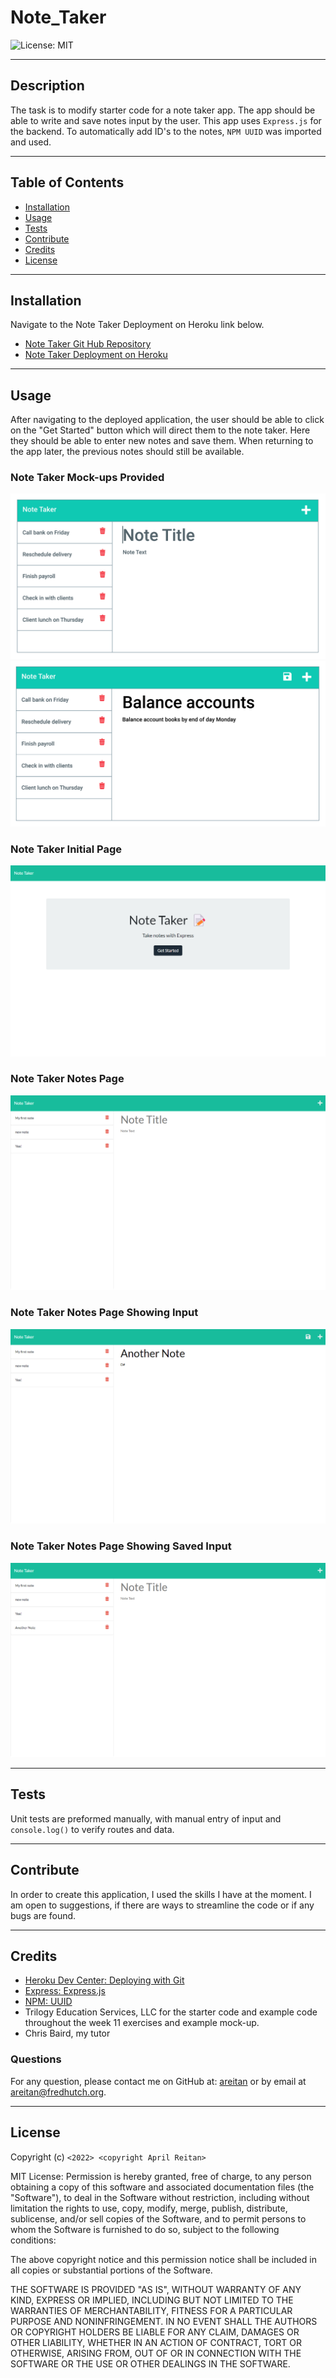 # Note_Taker

![License: MIT](https://img.shields.io/badge/License-MIT-yellow.svg)

---
## Description

The task is to modify starter code for a note taker app. The app should be able to write and save notes input by the user. This app uses ```Express.js``` for the backend. To automatically add ID's to the notes, ```NPM UUID``` was imported and used.
  

---
## Table of Contents

  - [Installation](#installation)
  - [Usage](#usage)
  - [Tests](#tests)
  - [Contribute](#contribute)
  - [Credits](#credits)
  - [License](#license)


---
## Installation

Navigate to the Note Taker Deployment on Heroku link below.

- [Note Taker Git Hub Repository](https://github.com/areitan/Note_Taker)
- [Note Taker Deployment on Heroku](https://safe-refuge-98903.herokuapp.com)


---
## Usage

After navigating to the deployed application, the user should be able to click on the "Get Started" button which will direct them to the note taker. Here they should be able to enter new notes and save them. When returning to the app later, the previous notes should still be available.


### Note Taker Mock-ups Provided
![Note Taker Mock-up Screen 1](/assets/11-express-homework-demo-01.png)
![Note Taker Mock-up Screen 2](/assets/11-express-homework-demo-02.png)


### Note Taker Initial Page
![Note Taker Input Page](/assets/1_safe-refuge-98903.herokuapp.com.png)

### Note Taker Notes Page
![Note Taker Input Page](/assets/2_safe-refuge-98903.herokuapp.com_notes.png)

### Note Taker Notes Page Showing Input
![Note Taker Input Page](/assets/3_safe-refuge-98903.herokuapp.com_notes.png)

### Note Taker Notes Page Showing Saved Input
![Note Taker Input Page](/assets/4_safe-refuge-98903.herokuapp.com_notes.png)


---
## Tests

Unit tests are preformed manually, with manual entry of input and ```console.log()``` to verify routes and data.


--- 
## Contribute

In order to create this application, I used the skills I have at the moment. I am open to suggestions, if there are ways to streamline the code or if any bugs are found.

---
## Credits

- [Heroku Dev Center: Deploying with Git](https://devcenter.heroku.com/articles/git#create-a-heroku-remote)
- [Express: Express.js](https://expressjs.com/)
- [NPM: UUID](https://www.npmjs.com/package/uuid)
- Trilogy Education Services, LLC for the starter code and example code throughout the week 11 exercises and example mock-up.
- Chris Baird, my tutor

### Questions

For any question, please contact me on GitHub at: [areitan](https://github.com/areitan) or by email at <areitan@fredhutch.org>.

---

## License

Copyright (c) ```<2022> <copyright April Reitan>```

MIT License:
Permission is hereby granted, free of charge, to any person obtaining a copy
of this software and associated documentation files (the "Software"), to deal
in the Software without restriction, including without limitation the rights
to use, copy, modify, merge, publish, distribute, sublicense, and/or sell
copies of the Software, and to permit persons to whom the Software is
furnished to do so, subject to the following conditions:

The above copyright notice and this permission notice shall be included in all
copies or substantial portions of the Software.

THE SOFTWARE IS PROVIDED "AS IS", WITHOUT WARRANTY OF ANY KIND, EXPRESS OR
IMPLIED, INCLUDING BUT NOT LIMITED TO THE WARRANTIES OF MERCHANTABILITY,
FITNESS FOR A PARTICULAR PURPOSE AND NONINFRINGEMENT. IN NO EVENT SHALL THE
AUTHORS OR COPYRIGHT HOLDERS BE LIABLE FOR ANY CLAIM, DAMAGES OR OTHER
LIABILITY, WHETHER IN AN ACTION OF CONTRACT, TORT OR OTHERWISE, ARISING FROM,
OUT OF OR IN CONNECTION WITH THE SOFTWARE OR THE USE OR OTHER DEALINGS IN THE
SOFTWARE.